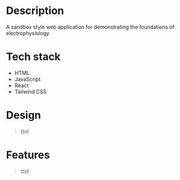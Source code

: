 # Description
A sandbox style web application for demonstrating the foundations of electrophysiology.

# Tech stack
- HTML
- JavaScript
- React
- Tailwind CSS

# Design
> tbd
<!--Examples of user interfaces associated with the project. If the project has a user interface, you can insert a GIF, video or image of the user interface.-->

# Features
> tbd

<!--# How to run the project-->
